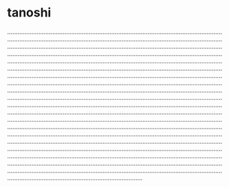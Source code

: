 # tanoshi

..............................................................................................................................................................................................................................................................................................................................................................................................................................................................................................................................................................................................................................................................................................................................................................................................................................................................................................................................................................................................................................................................................................................................................................................................................................................................................................................................................................................................................................................................................................................................................................................................................................................................................................................................................................................................................................................................................................................................................................................................................................................................................................................................................................................................................................................................................................................................................................................................................................................................................................................................................................................................................................................................